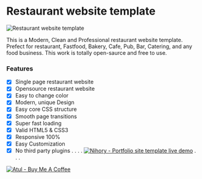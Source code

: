 # Restaurant website template

![Restaurant website template](img/Restaurant-website-by-atulcodex.png)

This is a Modern, Clean and Professional restaurant website template. Prefect for restaurant, Fastfood, Bakery, Cafe, Pub, Bar, Catering, and any food business. This work is totally open-saurce and free to use.

### Features
- [x] Single page restaurant website
- [x] Opensource restaurant website
- [x] Easy to change color
- [x] Modern, unique Design
- [x] Easy core CSS structure
- [x] Smooth page transitions
- [x] Super fast loading
- [x] Valid HTML5 & CSS3
- [x] Responsive 100%
- [x] Easy Customization
- [x] No third party plugins
.
.
.
.
[![Nihory - Portfolio site template live demo](https://i.ibb.co/vwN8cgW/live-demo.png)](https://restaurant-website-atulcodex.netlify.app/)
.
.
.

[![Atul - Buy Me A Coffee](https://i.ibb.co/7rR9S4L/buy-me-a-coffee.png)](https://www.buymeacoffee.com/atulcodex)